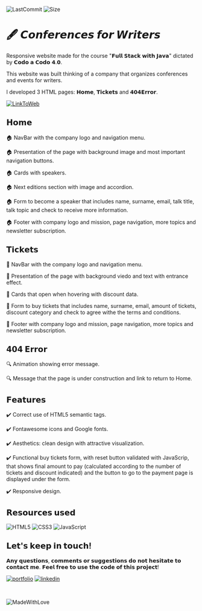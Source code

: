 ![LastCommit](https://img.shields.io/github/last-commit/melirossi/Conference_Website/master?color=brightgreen&label=Last%20commit&style=flat-square)
![Size](https://img.shields.io/github/repo-size/melirossi/Conference_Website?color=orange&label=Repo%20size&style=flat-square)


# 🖋️ 𝘾𝙤𝙣𝙛𝙚𝙧𝙚𝙣𝙘𝙚𝙨 𝙛𝙤𝙧 𝙒𝙧𝙞𝙩𝙚𝙧𝙨

Responsive website made for the course "𝗙𝘂𝗹𝗹 𝗦𝘁𝗮𝗰𝗸 𝘄𝗶𝘁𝗵 𝗝𝗮𝘃𝗮" dictated by 𝗖𝗼𝗱𝗼 𝗮 𝗖𝗼𝗱𝗼 𝟰.𝟬.

This website was built thinking of a company that organizes conferences and events for writers.

I developed 3 HTML pages: 𝗛𝗼𝗺𝗲, 𝗧𝗶𝗰𝗸𝗲𝘁𝘀 and 𝟰𝟬𝟰𝗘𝗿𝗿𝗼𝗿.

[![LinkToWeb](https://img.shields.io/badge/Link_to_Web-blue?style=for-the-badge&logo=appveyor.svg)](https://melirossi.github.io/Conference_Website/index.html)

##  𝗛𝗼𝗺𝗲 
 
🏠 NavBar with the company logo and navigation menu.

🏠 Presentation of the page with background image and most important navigation buttons.

🏠 Cards with speakers.

🏠 Next editions section with image and accordion.

🏠 Form to become a speaker that includes name, surname, email, talk title, talk topic and check to receive more information.

🏠 Footer with company logo and mission, page navigation, more topics and newsletter subscription.

## 𝗧𝗶𝗰𝗸𝗲𝘁𝘀
 
🎫 NavBar with the company logo and navigation menu.

🎫 Presentation of the page with background viedo and text with entrance effect.

🎫 Cards that open when hovering with discount data.

🎫 Form to buy tickets that includes name, surname, email, amount of tickets, discount 
category and check to agree withe the terms and conditions. 

🎫 Footer with company logo and mission, page navigation, more topics and newsletter subscription.

## 𝟰𝟬𝟰 𝗘𝗿𝗿𝗼𝗿

🔍 Animation showing error message.

🔍 Message that the page is under construction and link to return to Home.

## 𝗙𝗲𝗮𝘁𝘂𝗿𝗲𝘀

✔️ Correct use of HTML5 semantic tags.

✔️ Fontawesome icons and Google fonts.

✔️ Aesthetics: clean design with attractive visualization.

✔️ Functional buy tickets form, with reset button validated with JavaScrip, that shows final amount to pay (calculated according to the number of tickets and discount indicated) and the button to go to the payment page is displayed under the form.

✔️ Responsive design.

## 𝗥𝗲𝘀𝗼𝘂𝗿𝗰𝗲𝘀 𝘂𝘀𝗲𝗱
![HTML5](https://img.shields.io/badge/html5-%23E34F26.svg?style=for-the-badge&logo=html5&logoColor=white)
![CSS3](https://img.shields.io/badge/css3-%231572B6.svg?style=for-the-badge&logo=css3&logoColor=white)
![JavaScript](https://img.shields.io/badge/javascript-%23323330.svg?style=for-the-badge&logo=javascript&logoColor=%23F7DF1E) 

## 𝗟𝗲𝘁'𝘀 𝗸𝗲𝗲𝗽 𝗶𝗻 𝘁𝗼𝘂𝗰𝗵!

𝗔𝗻𝘆 𝗾𝘂𝗲𝘀𝘁𝗶𝗼𝗻𝘀, 𝗰𝗼𝗺𝗺𝗲𝗻𝘁𝘀 𝗼𝗿 𝘀𝘂𝗴𝗴𝗲𝘀𝘁𝗶𝗼𝗻𝘀 𝗱𝗼 𝗻𝗼𝘁 𝗵𝗲𝘀𝗶𝘁𝗮𝘁𝗲 𝘁𝗼 𝗰𝗼𝗻𝘁𝗮𝗰𝘁 𝗺𝗲. 𝗙𝗲𝗲𝗹 𝗳𝗿𝗲𝗲 𝘁𝗼 𝘂𝘀𝗲 𝘁𝗵𝗲 𝗰𝗼𝗱𝗲 𝗼𝗳 𝘁𝗵𝗶𝘀 𝗽𝗿𝗼𝗷𝗲𝗰𝘁!

[![portfolio](https://img.shields.io/badge/my_portfolio-000?style=for-the-badge&logo=ko-fi&logoColor=white)](https://github.com/melirossi)
[![linkedin](https://img.shields.io/badge/linkedin-0A66C2?style=for-the-badge&logo=linkedin&logoColor=white)](https://www.linkedin.com/in/melisasrossi/)

<br>

![MadeWithLove](https://img.shields.io/badge/MADE_WITH_L♡VE-ff69b4?style=for-the-badge&logo=appveyor.svg)
